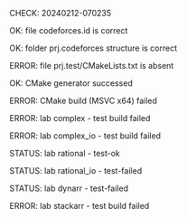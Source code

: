 CHECK: 20240212-070235
OK: file codeforces.id is correct
OK: folder prj.codeforces structure is correct
ERROR: file prj.test/CMakeLists.txt is absent
OK: CMake generator successed
ERROR: CMake build (MSVC x64) failed
ERROR: lab complex - test build failed
ERROR: lab complex_io - test build failed
STATUS: lab rational - test-ok
STATUS: lab rational_io - test-failed
STATUS: lab dynarr - test-failed
ERROR: lab stackarr - test build failed
